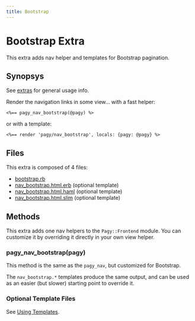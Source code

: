 ```yaml
---
title: Bootstrap
---
```

# Bootstrap Extra

This extra adds nav helper and templates for Bootstrap pagination.

## Synopsys

See [extras](../extras.md) for general usage info.

Render the navigation links in some view...
with a fast helper:

```erb
<%== pagy_nav_bootstrap(@pagy) %>
```

or with a template:

```erb
<%== render 'pagy/nav_bootstrap', locals: {pagy: @pagy} %>
```

## Files

This extra is composed of 4 files:

- [bootstrap.rb](https://github.com/ddnexus/pagy/blob/master/lib/pagy/extras/bootstrap.rb)
- [nav_bootstrap.html.erb](https://github.com/ddnexus/pagy/blob/master/lib/pagy/extras/templates/nav_bootstrap.html.erb) (optional template)
- [nav_bootstrap.html.haml](https://github.com/ddnexus/pagy/blob/master/lib/pagy/extras/templates/nav_bootstrap.html.haml) (optional template)
- [nav_bootstrap.html.slim](https://github.com/ddnexus/pagy/blob/master/lib/pagy/extras/templates/nav_bootstrap.html.slim)  (optional template)

## Methods

This extra adds one nav helpers to the `Pagy::Frontend` module. You can customize it by overriding it directly in your own view helper.

### pagy_nav_bootstrap(pagy)

This method is the same as the `pagy_nav`, but customized for Bootstrap.

The `nav_bootstrap.*` templates produce the same output, and can be used as an easier (but slower) starting point to override it.

### Optional Template Files

See [Using Templates](../how-to.md#using-templates).
